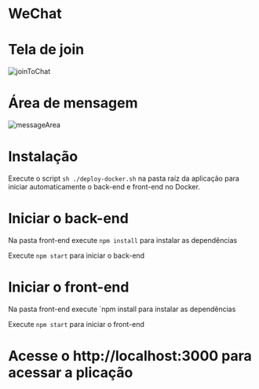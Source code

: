 # WeChat


# Tela de join
![joinToChat](https://user-images.githubusercontent.com/61422704/85086070-04bbd300-b1b0-11ea-8748-4d15b8bbc0a7.png)


# Área de mensagem
![messageArea](https://user-images.githubusercontent.com/61422704/85085959-cb836300-b1af-11ea-9f68-94a8a9d943ec.png)



# Instalação
Execute o script `sh ./deploy-docker.sh`
na pasta raíz da aplicação para iniciar automaticamente o back-end e front-end no Docker. 


# Iniciar o back-end 
Na pasta front-end execute `npm install` 
para instalar as dependências

Execute `npm start`
para iniciar o back-end

# Iniciar o front-end 
Na pasta front-end execute `npm install
para instalar as dependências

Execute `npm start`
para iniciar o front-end

# Acesse o http://localhost:3000 para acessar a plicação
